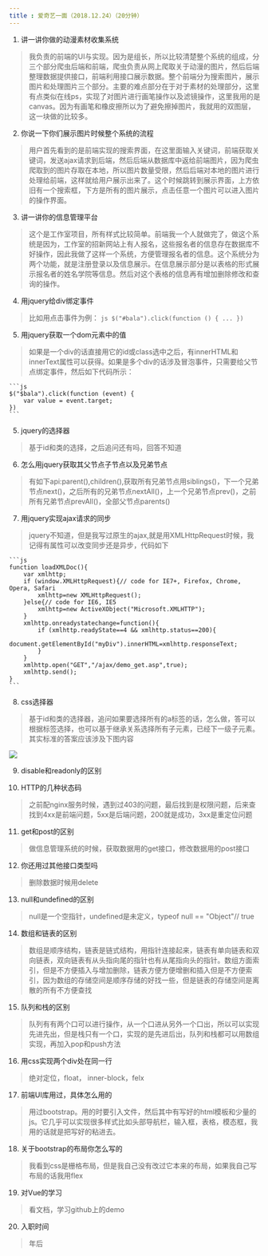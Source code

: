 ```yaml
---
title : 爱奇艺一面（2018.12.24）（20分钟）
---
```

1. 讲一讲你做的动漫素材收集系统
> 我负责的前端的UI与实现。因为是组长，所以比较清楚整个系统的组成，分三个部分爬虫后端和前端，爬虫负责从网上爬取关于动漫的图片，然后后端整理数据提供接口，前端利用接口展示数据。整个前端分为搜索图片，展示图片和处理图片三个部分。主要的难点部分在于对于素材的处理部分，这里有点类似在线ps，实现了对图片进行画笔操作以及滤镜操作，这里我用的是canvas。因为有画笔和橡皮擦所以为了避免擦掉图片，我就用的双图层，这一块做的比较多。
2. 你说一下你们展示图片时候整个系统的流程
> 用户首先看到的是前端实现的搜索界面，在这里面输入关键词，前端获取关键词，发送ajax请求到后端，然后后端从数据库中返给前端图片，因为爬虫爬取到的图片存取在本地，所以图片数量受限，然后后端对本地的图片进行处理给前端，这样就给用户展示出来了。这个时候跳转到展示界面，上方依旧有一个搜索框，下方是所有的图片展示，点击任意一个图片可以进入图片的操作界面。

3. 讲一讲你的信息管理平台
> 这个是工作室项目，所有样式比较简单。前端我一个人就做完了，做这个系统是因为，工作室的招新网站上有人报名，这些报名者的信息存在数据库不好操作，因此我做了这样一个系统，方便管理报名者的信息。这个系统分为两个功能，就是注册登录以及信息展示。在信息展示部分是以表格的形式展示报名者的姓名学院等信息。然后对这个表格的信息再有增加删除修改和查询的操作。

4. 用jquery给div绑定事件
> 比如用点击事件为例：
	```js
	$("#bala").click(function () {
		...
	}) 
	```
5. 用jquery获取一个dom元素中的值
> 如果是一个div的话直接用它的id或class选中之后，有innerHTML和innerText属性可以获得。如果是多个div的话涉及冒泡事件，只需要给父节点绑定事件，然后如下代码所示：

	```js
	$("$bala").click(function (event) {
		var value = event.target;
	})
	```
5. jquery的选择器
> 基于id和类的选择，之后追问还有吗，回答不知道
6. 怎么用jquery获取其父节点子节点以及兄弟节点
> 有如下api:parent(),children(),获取所有兄弟节点用siblings()，下一个兄弟节点next()，之后所有的兄弟节点nextAll()，上一个兄弟节点prev()，之前所有兄弟节点prevAll()，全部父节点parents()
7. 用jquery实现ajax请求的同步
> jquery不知道，但是我写过原生的ajax,就是用XMLHttpRequest时候，我记得有属性可以改变同步还是异步，代码如下

	```js
	function loadXMLDoc(){
		var xmlhttp;
		if (window.XMLHttpRequest){// code for IE7+, Firefox, Chrome, Opera, Safari
			xmlhttp=new XMLHttpRequest();
		}else{// code for IE6, IE5
			xmlhttp=new ActiveXObject("Microsoft.XMLHTTP");
		}
		xmlhttp.onreadystatechange=function(){
		  	if (xmlhttp.readyState==4 && xmlhttp.status==200){
		    	document.getElementById("myDiv").innerHTML=xmlhttp.responseText;
		    }
		}
		xmlhttp.open("GET","/ajax/demo_get.asp",true);
		xmlhttp.send();
	}
	```
8. css选择器
> 基于id和类的选择器，追问如果要选择所有的a标签的话，怎么做，答可以根据标签选择，也可以基于继承关系选择所有子元素，已经下一级子元素。其实标准的答案应该涉及下图内容

![](https://ws1.sinaimg.cn/large/006BuqcWly1fyi3475nftj308k0gywfz.jpg)

9. disable和readonly的区别

10. HTTP的几种状态码
> 之前配nginx服务时候，遇到过403的问题，最后找到是权限问题，后来查找到4xx是前端问题，5xx是后端问题，200就是成功，3xx是重定位问题
11. get和post的区别
> 做信息管理系统的时候，获取数据用的get接口，修改数据用的post接口
12. 你还用过其他接口类型吗
> 删除数据时候用delete
13. null和undefined的区别
> null是一个空指针，undefined是未定义，typeof null == "Object"// true
14. 数组和链表的区别
> 数组是顺序结构，链表是链式结构，用指针连接起来，链表有单向链表和双向链表，双向链表有从头指向尾的指针也有从尾指向头的指针。数组方面索引，但是不方便插入与增加删除，链表方便方便增删和插入但是不方便索引，因为数组的存储空间是顺序存储的好找一些，但是链表的存储空间是离散的所有不方便查找
15. 队列和栈的区别
> 队列有有两个口可以进行操作，从一个口进从另外一个口出，所以可以实现先进先出，但是栈只有一个口，实现的是先进后出，队列和栈都可以用数组实现，再加入pop和push方法
16. 用css实现两个div处在同一行
> 绝对定位，float， inner-block，felx
17. 前端UI库用过，具体怎么用的
> 用过bootstrap。用的时要引入文件，然后其中有写好的html模板和少量的js。它几乎可以实现很多样式比如头部导航栏，输入框，表格，模态框，我用的话就是把写好的粘进去。
18. 关于bootstrap的布局你怎么写的
> 我看到css是栅格布局，但是我自己没有改过它本来的布局，如果我自己写布局的话我用flex
19. 对Vue的学习
> 看文档，学习github上的demo
20. 入职时间
> 年后
